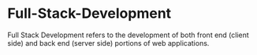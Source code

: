 # Full-Stack-Development
Full Stack Development refers to the development of both front end (client side) and back end (server side) portions of web applications.
